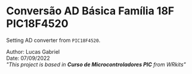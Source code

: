 # **Conversão AD Básica Família 18F PIC18F4520**
Setting AD converter from `PIC18F4520`.

Author: Lucas Gabriel <br/>
Date: 07/09/2022 <br/>
_"This project is based in **Curso de Microcontroladores PIC** from WRkits"_
